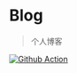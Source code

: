 # Blog
> 个人博客

[![Github Action](https://github.com/w-xuefeng/blog/workflows/Blog%20Deploy/badge.svg?branch=master)](https://blog.wangxuefeng.com.cn)
